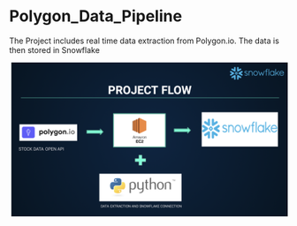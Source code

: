 # Polygon_Data_Pipeline
The Project includes real time data extraction from Polygon.io. The data is then stored in Snowflake

<img align="centre" alt="coding" width="700" src="https://github.com/ManviMalhotra/Polygon_Data_Pipeline/blob/main/Data_Pipeline.png">
